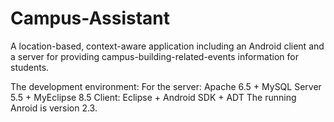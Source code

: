 # Campus-Assistant
A location-based, context-aware application including an Android client and a server for providing campus-building-related-events information for students.

The development environment:
For the server: Apache 6.5 + MySQL Server 5.5 + MyEclipse 8.5
Client: Eclipse + Android SDK + ADT
The running Anroid is version 2.3.
